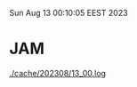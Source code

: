 Sun Aug 13 00:10:05 EEST 2023
# JAM
<a href='./cache/202308/13_00.log'>./cache/202308/13_00.log</a>
